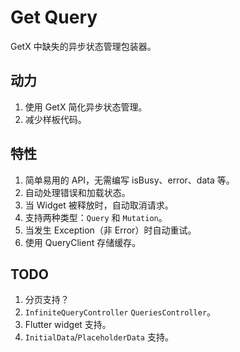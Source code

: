 # Get Query

GetX 中缺失的异步状态管理包装器。

## 动力

1. 使用 GetX 简化异步状态管理。
2. 减少样板代码。

## 特性

1. 简单易用的 API，无需编写 isBusy、error、data 等。
2. 自动处理错误和加载状态。
3. 当 Widget 被释放时，自动取消请求。
4. 支持两种类型：`Query` 和 `Mutation`。
5. 当发生 Exception（非 Error）时自动重试。
6. 使用 QueryClient 存储缓存。

## TODO
1. 分页支持？
2. `InfiniteQueryController` `QueriesController`。
3. Flutter widget 支持。
4. `InitialData`/`PlaceholderData` 支持。
